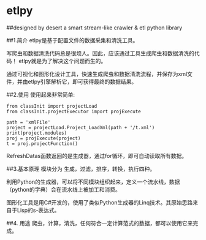 # etlpy
##designed by desert
a smart stream-like crawler &amp; etl python library

##1.简介
etlpy是基于配置文件的数据采集和清洗工具。  

写爬虫和数据清洗代码总是很烦人。因此，应该通过工具生成爬虫和数据清洗的代码！  etlpy就是为了解决这个问题而生的。  

通过可视化和图形化设计工具，快速生成爬虫和数据清洗流程，并保存为xml文件，并由etlpy引擎解析它，即可获得最终的数据结果。

##2.使用
使用起来非常简单:
```
from classInit import projectLoad
from classInit.projectExecutor import projExecute

path = 'xmlFile'
project = projectLoad.Project_LoadXml(path + '/t.xml')
print(project.modules)
proj = projExecute(project)
t = proj.projectFunction()
```
RefreshDatas函数返回的是生成器，通过for循环，即可自动读取所有数据。

##3.基本原理
模块分为 生成，过滤，排序，转换，执行四种。  

利用Python的生成器，可以将不同模块组织起来，定义一个流水线，数据（python的字典）会在流水线上被加工和消费。  

图形化工具是用C#开发的，使用了类似Python生成器的Linq技术。其原始思路来自于Lisp的s-表达式。

##4. 用途
爬虫，计算，清洗，任何符合一定计算范式的数据，都可以使用它来完成。
